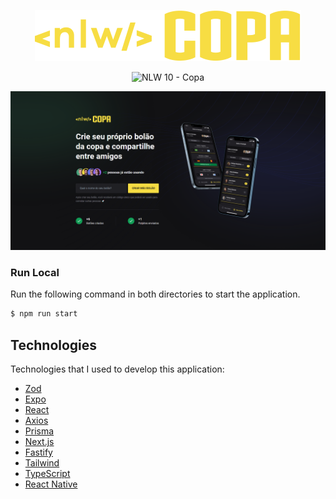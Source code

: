<p align="center">
  <img alt="NLW Copa" src="./web/src/assets/logo.svg" />
</p>

<p align="center">
  <img src="https://img.shields.io/static/v1?label=NLW&message=10&color=F7DD43&labelColor=202024" alt="NLW 10 - Copa" />  
</p>

<img alt="NLW Copa" src="./web/public/NLWCopa.png" />

### Run Local

Run the following command in both directories to start the application.

```bash
$ npm run start
```

## Technologies

<p>Technologies that I used to develop this application:<p>

- [Zod](https://github.com/colinhacks/zod)
- [Expo](https://expo.dev/)
- [React](https://reactjs.org/)
- [Axios](https://axios-http.com/)
- [Prisma](https://www.prisma.io/)
- [Next.js](https://nextjs.org/)
- [Fastify](https://www.fastify.io/)
- [Tailwind](https://tailwindcss.com/)
- [TypeScript](https://www.typescriptlang.org/)
- [React Native](https://reactnative.dev/)
